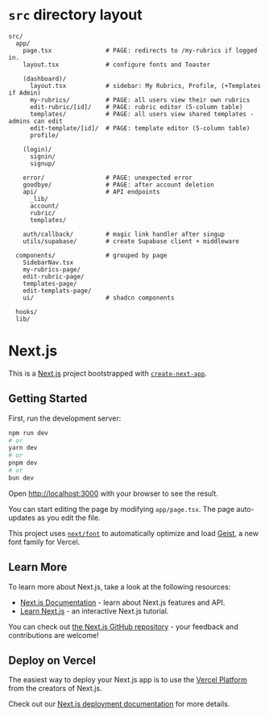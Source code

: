 # `src` directory layout
```
src/
  app/
    page.tsx               # PAGE: redirects to /my-rubrics if logged in.
    layout.tsx             # configure fonts and Toaster

    (dashboard)/
      layout.tsx           # sidebar: My Rubrics, Profile, (+Templates if Admin)
      my-rubrics/          # PAGE: all users view their own rubrics
      edit-rubric/[id]/    # PAGE: rubric editor (5-column table)
      templates/           # PAGE: all users view shared templates - admins can edit       
      edit-template/[id]/  # PAGE: template editor (5-column table)
      profile/        

    (login)/
      signin/
      signup/

    error/                 # PAGE: unexpected error
    goodbye/               # PAGE: after account deletion
    api/                   # API endpoints
      _lib/
      account/
      rubric/
      templates/

    auth/callback/         # magic link handler after singup
    utils/supabase/        # create Supabase client + middleware

  components/              # grouped by page   
    SidebarNav.tsx     
    my-rubrics-page/
    edit-rubric-page/
    templates-page/
    edit-templats-page/
    ui/                    # shadcn components

  hooks/
  lib/

```

# Next.js

This is a [Next.js](https://nextjs.org) project bootstrapped with [`create-next-app`](https://nextjs.org/docs/app/api-reference/cli/create-next-app).

## Getting Started

First, run the development server:

```bash
npm run dev
# or
yarn dev
# or
pnpm dev
# or
bun dev
```

Open [http://localhost:3000](http://localhost:3000) with your browser to see the result.

You can start editing the page by modifying `app/page.tsx`. The page auto-updates as you edit the file.

This project uses [`next/font`](https://nextjs.org/docs/app/building-your-application/optimizing/fonts) to automatically optimize and load [Geist](https://vercel.com/font), a new font family for Vercel.

## Learn More

To learn more about Next.js, take a look at the following resources:

- [Next.js Documentation](https://nextjs.org/docs) - learn about Next.js features and API.
- [Learn Next.js](https://nextjs.org/learn) - an interactive Next.js tutorial.

You can check out [the Next.js GitHub repository](https://github.com/vercel/next.js) - your feedback and contributions are welcome!

## Deploy on Vercel

The easiest way to deploy your Next.js app is to use the [Vercel Platform](https://vercel.com/new?utm_medium=default-template&filter=next.js&utm_source=create-next-app&utm_campaign=create-next-app-readme) from the creators of Next.js.

Check out our [Next.js deployment documentation](https://nextjs.org/docs/app/building-your-application/deploying) for more details.
